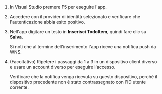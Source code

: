 
1. In Visual Studio premere F5 per eseguire l'app.

2. Accedere con il provider di identità selezionato e verificare che l'autenticazione abbia esito positivo.

3. Nell'app digitare un testo in **Inserisci TodoItem**, quindi fare clic su **Salva**.

   	Si noti che al termine dell'inserimento l'app riceve una notifica push da WNS.

4. (Facoltativo) Ripetere i passaggi da 1 a 3 in un dispositivo client diverso e usare un account diverso per eseguire l'accesso.

	Verificare che la notifica venga ricevuta su questo dispositivo, perché il dispositivo precedente non è stato contrassegnato con l'ID utente corrente.

<!-----HONumber=August15_HO6-->